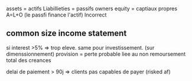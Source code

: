 assets = actifs
Liabillieties = passifs
owners equity = captiaux propres
A=L+O (le passfi finance l'actif)
Incorrect

## common size income statement
si interest >5% => trop eleve.
same pour investissement. (sur dimenssionnement)
provision = perte probable liee au non remoursement total des creances

delai de paiement > 90j => clients pas capables de payer (risked af)
